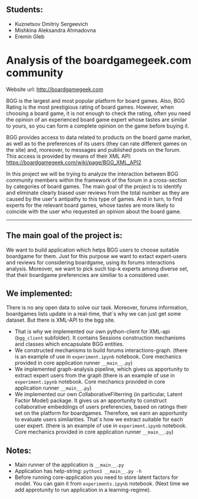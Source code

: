 ## Students:
* Kuznetsov Dmitriy Sergeevich
* Mishkina Aleksandra Ahmadovna
* Eremin Gleb


# Analysis of the boardgamegeek.com community
Website url: http://boardgamegeek.com

BGG is the largest and most popular platform for board games. Also, BGG Rating is the most prestigious rating of board games. However, when choosing a board game, it is not enough to check the rating, often you need the opinion of an experienced board game expert whose tastes are similar to yours, so you can form a complete opinion on the game before buying it. 

BGG provides access to data related to products on the board game market, as well as to the preferences of its users (they can rate different games on the site) and, moreover, to messages and published posts on the forum. This access is provided by means of their XML API: https://boardgamegeek.com/wiki/page/BGG_XML_API2

In this project we will be trying to analyze the interaction between BGG community members within the framework of the forum in a cross-section by categories of board games. The main goal of the project is to identify and eliminate clearly biased user reviews from the total number as they are caused by the user\'s antipathy to this type of games. And in turn, to find experts for the relevant board games, whose tastes are more likely to coincide with the user who requested an opinion about the board game.

---
## The main goal of the project is:
We want to build application which helps BGG users to choose suitable boardgame for them. Just for this purpose we want to extact expert-users and reviews for considering boardgame, using its forums interactions analysis. Moreover, we want to pick such top-k experts among diverse set, that their boardgame preferencies are similiar to a considered user.

## We implemented:
There is no any open data to solve our task. Moreover, forums information, boardgames lists update in a real-time, that`s why we can just get some dataset. But there is XML-API to the bgg site.
* That is why we implemented our own python-client for XML-api (`bgg_client` subfolder). It contains Sessions construction mechanisms and classes which encapsulate BGG entities.
* We constructed mechanisms to build forums interactions-graph. (there is an example of use in `experiment.ipynb` notebook. Core mechanics provided in core application runner `__main__.py`)
* We implemented graph-analysis pipeline, which gives us apportunity to extract expert users from the graph (there is an example of use in `experiment.ipynb` notebook. Core mechanics provided in core application runner `__main__.py`)
* We implemented our own CollaborativeFilterring (in particular, Latent Factor Model) package. It gives us an apportunity to construct collaborative embeddings of users preferencies, based on ratings their set on the platform for boardgames. Therefore, we earn an apportunity to evaluate users similarities. That\`s how we extract suitable for each user expert. (there is an example of use in `experiment.ipynb` notebook. Core mechanics provided in core application runner `__main__.py`)


## Notes:
* Main runner of the application is `__main__.py`
* Application has help-string: `python3 __main__.py -h`
* Before running core-application you need to store latent factors for model. You can gain it from `experiments.ipynb` notebook. (Next time we add approtunity to run application in a learning-regime).
